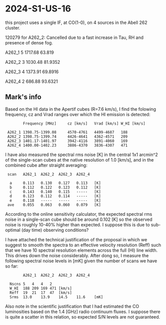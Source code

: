 # 2024-S1-US-16   

this project uses a single IF, at CO(1-0), on 4 sources in the Abell 262 cluster.



120279 for A262_2:  Cancelled due to a fast increase in Tau, RH and presence of dense fog. 


A262_1  5  1717.68 63.819 

A262_2  3  1030.48  81.9352 

A262_3  4  1373.91  69.8916

A262_4  2  686.88   93.6321

## Mark's info

Based on the HI data in the Apertif cubes (R=7.6 km/s), I find the
folowing frequency, cz and Vrad ranges over which the HI emission is
detected:

        	Frequency [MHz]		cz [km/s]	Vrad [km/s]	W_HI [km/s]

     A262_1	1398.75-1399.08		4570-4761	4499-4687	188
     A262_2	1398.75-1399.74		4426-4641	4362-4571	209
     A262_3	1401.17-1401.97		3942-4116	3891-4060	169
     A262_4	1400.00-1402.23		3886-4370	3836-4307	471


I have also measured the spectral rms noise [K] in the central 1x1
arcmin^2 of the single-scan cubes at the native resolution of 1.0
[km/s], and in the combined cube after straight averaging:

     scan	A262_1	A262_2	A262_3	A262_4

      a 	0.113	0.130	0.127	0.113	[K]
      b 	0.112	0.122	0.123	0.112	[K]
      c 	0.143	0.140	0.115	-----	[K]
      d 	0.123	0.112	0.114	-----	[K]
      e 	0.118	-----	-----	-----	[K]
     ave	0.055	0.063	0.060	0.079	[K]


According to the online sensitivity calculator, the expected spectral
rms noise in a single-scan cube should be around 0.102 [K] so the
observed noise is roughly 10-40% higher than expected.  I suppose this
is due to sub-optimal (day time) observing conditions?

I have attached the technical justification of the proposal in which we
suggest to smooth the spectra to an effective velocity resolution (Reff)
such that we have 10 spectral resolution elements across the full (HI)
line width.  This drives down the noise considerably.  After dong so, I
measure the following spectral noise levels in [mK] given the number of
scans we have so far:

        	A262_1  A262_2  A262_3  A262_4

      Nscns	5	4	4	2
      W_HI	188	209	169	471	[km/s]
      Reff	19	21	17	47	[km/s]
      Srms	13.0	13.9	14.5	11.6	[mK]


Also note in the scientific justification that I had estimated the CO
luminosities based on the 1.4 [GHz] radio continuum fluxes.  I suppose
there is quite a scatter in this relation, so expected S/N levels are
not guaranteed. 
